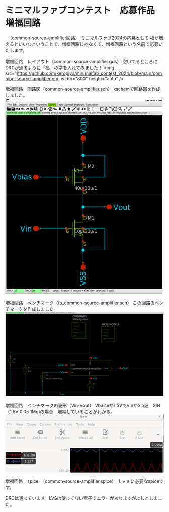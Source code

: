 #  ミニマルファブコンテスト　応募作品　増福回路
　（common-source-amplifier回路）
ミニマルファブ2024の応募として
福が増えるといいなということで、増幅回路じゃなくて、増福回路という名前で応募いたします。

増福回路　レイアウト（common-source-amplifier.gds）
空いてるところにDRCが通るように「福」の字を入れてみました！
<img src="https://github.com/keropiyo/minimalfab_contest_2024/blob/main/common-source-amplifier.png  width="800" height="auto" />


増福回路　回路図（common-source-amplifier.sch）
xschemで回路図を作成しました。
<img src="https://github.com/keropiyo/minimalfab_contest_2024/blob/main/common-source-amplifier_sch.png" width="500" height="auto" />


増福回路　ベンチマーク（tb_common-source-amplifier.sch）
この回路のベンチマークを作成しました。
<img src="https://github.com/keropiyo/minimalfab_contest_2024/blob/main/tb_common-source-amplifier_sch.png"  width="800" height="auto" />


増福回路　ベンチマークの波形（Vin-Vout）
Vbaiseが1.5VでVinがSin波　SIN（1.5V 0.05 1Mg)の場合　増幅していることがわかる。
<img src="https://github.com/keropiyo/minimalfab_contest_2024/blob/main/vin-vout.png"  width="800" height="auto" />

増福回路　spice　（common-source-amplifier.spice）
ｌｖｓに必要なspiceです。

DRCは通っています。LVSは使ってない素子でエラーがありますがよしとしました。
　
